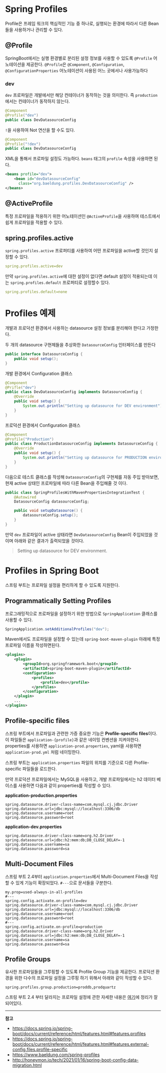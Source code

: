 # Spring Profiles
Profile은 프레임 워크의 핵심적인 기능 중 하나로, 실행되는 환경에 따라서 다른 Bean들을 사용하거나 관리할 수 있다.

## @Profile
SpringBoot에서는 실행 환경별로 분리된 설정 정보를 사용할 수 있도록 `@Profile` 어노테이션을 제공한다. `@Profile`은 `@Component`, `@Configuration`, `@ConfigurationProperties` 어노테이션이 사용된 어느 곳에서나 사용가능하다

### dev
`dev` 프로파일은 개발에서만 해당 컨테이너가 동작하는 것을 의미한다. 즉 `production`에서는 컨테이너가 동작하지 않는다.
```java
@Component
@Profile("dev")
public class DevDatasourceConfig
```
`!`을 사용하여 Not 연산을 할 수도 있다.
```java
@Component
@Profile("!dev")
public class DevDatasourceConfig
```

XML을 통해서 프로파일 설정도 가능하다. `beans` 태그의 `profile` 속성을 사용하면 된다.
```xml
<beans profile="dev">
    <bean id="devDatasourceConfig" 
      class="org.baeldung.profiles.DevDatasourceConfig" />
</beans>
```

## @ActiveProfile
특정 프로파일을 적용하기 위한 어노테이션인 `@ActiveProfile`을 사용하여 테스트에서 쉽게 프로파일을 적용할 수 있다.

## spring.profiles.active
`spring.profiles.active` 프로퍼티를 사용하여 어떤 프로파일을 active할 것인지 설정할 수 있다.

```yaml
spring.profiles.active=dev
```
만약 `spring.profiles.active`에 대한 설정이 없다면 default 설정이 적용되는데 이는 `spring.profiles.default` 프로퍼티로 설정할수 있다.
```yaml
spring.profiles.default=none
```

# Profiles 예제

개발과 프로덕션 환경에서 사용하는 datasource 설정 정보를 분리해야 한다고 가정한다.

두 개의 datasource 구현체들을 추상화한 `DatasourceConfig` 인터페이스를 만든다

```java
public interface DatasourceConfig {
    public void setup();
}
```

개발 환경에서 Configuration 클래스

```java
@Component
@Prifle("dev")
public class DevDatasourceConfig implements DatasourceConfig {
    @Override
    public void setup() {
        System.out.println("Setting up datasource for DEV environment");
    }
}
```

프로덕션 환경에서 Configuration 클래스

```java
@Component
@Profile("Production")
public class ProductionDatasourceConfig implements DatasourceConfig {
    @Override
    public void setup() {
        System.out.println("Setting up datasource for PRODUCTION environment.");
    }
}
```

다음으로 테스트 클래스를 작성해 `DatasourceConfig`의 구현체를 자동 주입 받아보면, 현재 active 상태인 프로파일에 따라 다른 Bean을 주입해줄 것 이다.

```java
public class SpringProfilesWithMavenPropertiesIntegrationTest {
    @Autowired
    DatasourceConfig datasourceConfig;

    public void setupDatasource() {
        datasourceConfig.setup();
    }
}
```

만약 `dev` 프로파일이 active 상태라면 `DevDatasourceConfig` Bean이 주입되었을 것이며 아래와 같은 결과가 출력되었을 것이다.

>Setting up datasource for DEV environment.

# Profiles in Spring Boot
스프링 부트는 프로파일 설정을 편리하게 할 수 있도록 지원한다.

## Programmatically Setting Profiles
프로그래밍적으로 프로파일을 설정하기 위한 방법으로 `SpringApplication` 클래스를 사용할 수 있다.
```java
SpringApplication.setAdditionalProfiles("dev");
```

Maven에서도 프로파일을 설정할 수 있는데 `spring-boot-maven-plugin` 아래에 특정 프로파일 이름을 작성하면된다.
```xml
<plugins>
    <plugin>
        <groupId>org.springframework.boot</groupId>
        <artifactId>spring-boot-maven-plugin</artifactId>
        <configuration>
            <profiles>
                <profile>dev</profile>
            </profiles>
        </configuration>
    </plugin>
    ...
</plugins>
```

## Profile-specific files
스프링 부트에서 프로파일과 관련한 가증 중요한 기능은 **Profile-specific files**이다.  이 파일들은 `application-{profile}`과 같은 네이밍 컨벤션을 지켜야한다. properties를 사용하면 `application-prod.properties`, yaml을 사용하면 `application-prod.yml` 처럼 네이밍한다.<br/>

스프링 부트는 `application.properties` 파일의 위치를 기준으로 다른 Profile-specific 파일들을 로드한다.<br/>

만약 프로덕션 프로파일에서는 MySQL을 사용하고, 개발 프로파일에서는 h2 데이터 베이스를 사용하면 다음과 같이 properties를 작성할 수 있다.

**application-production.properties**
```properties
spring.datasource.driver-class-name=com.mysql.cj.jdbc.Driver
spring.datasource.url=jdbc:mysql://localhost:3306/db
spring.datasource.username=root
spring.datasource.password=root
```

**application-dev.properties**
```properties
spring.datasource.driver-class-name=org.h2.Driver
spring.datasource.url=jdbc:h2:mem:db;DB_CLOSE_DELAY=-1
spring.datasource.username=sa
spring.datasource.password=sa
```

## Multi-Document Files
스프링 부트 2.4부터 `application.properties`에서 Multi-Document Files을 작성할 수 있게 기능이 확장되었다. `#---`으로 문서들을 구분한다.
```properties
my.prop=used-always-in-all-profiles
#---
spring.config.activate.on-profile=dev
spring.datasource.driver-class-name=com.mysql.cj.jdbc.Driver
spring.datasource.url=jdbc:mysql://localhost:3306/db
spring.datasource.username=root
spring.datasource.password=root
#---
spring.config.activate.on-profile=production
spring.datasource.driver-class-name=org.h2.Driver
spring.datasource.url=jdbc:h2:mem:db;DB_CLOSE_DELAY=-1
spring.datasource.username=sa
spring.datasource.password=sa
```
## Profile Groups
유사한 프로파일들을 그루핑할 수 있도록 Profile Group 기능을 제공한다. 프로덕션 환경을 위한 다수의 프로파일 설정을 그루핑 하기 위해서 아래와 같이 작성할 수 있다.

```properties
spring.profiles.group.production=proddb,prodquartz
```

스프링 부트 2.4 부터 달라지는 프로파일 설정에 관한 자세한 내용은 [여기](http://honeymon.io/tech/2021/01/16/spring-boot-config-data-migration.html)에 정리가 잘되어있다.

---
**참고**
- https://docs.spring.io/spring-boot/docs/current/reference/html/features.html#features.profiles
- https://docs.spring.io/spring-boot/docs/current/reference/html/features.html#features.external-config.files.profile-specific
- https://www.baeldung.com/spring-profiles
- http://honeymon.io/tech/2021/01/16/spring-boot-config-data-migration.html